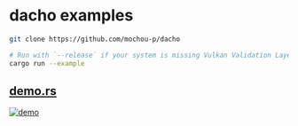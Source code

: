 <!-- dacho/examples/README.md -->

# dacho examples

```sh
git clone https://github.com/mochou-p/dacho

# Run with `--release` if your system is missing Vulkan Validation Layers
cargo run --example
```

## [demo.rs](demo.rs)
[![demo](https://i.imgur.com/z01XlYn.png "demo.rs")](demo.rs)

